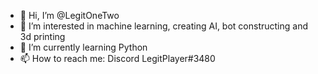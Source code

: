 - 👋 Hi, I’m @LegitOneTwo
- 👀 I’m interested in machine learning, creating AI, bot constructing and 3d printing
- 🌱 I’m currently learning Python
- 📫 How to reach me: Discord LegitPlayer#3480

<!---
LegitOneTwo/LegitOneTwo is a ✨ special ✨ repository because its `README.md` (this file) appears on your GitHub profile.
You can click the Preview link to take a look at your changes.
--->
